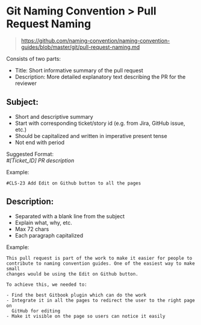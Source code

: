 # Git Naming Convention > Pull Request Naming

> <https://github.com/naming-convention/naming-convention-guides/blob/master/git/pull-request-naming.md>

Consists of two parts:

- Title: Short informative summary of the pull request
- Description: More detailed explanatory text describing the PR for the reviewer

## Subject:

- Short and descriptive summary
- Start with corresponding ticket/story id (e.g. from Jira, GitHub issue, etc.)
- Should be capitalized and written in imperative present tense
- Not end with period

Suggested Format:  
*#[Ticket_ID] PR description*

Example:

```git
#CLS-23 Add Edit on Github button to all the pages
```

## Description:

- Separated with a blank line from the subject
- Explain what, why, etc.
- Max 72 chars
- Each paragraph capitalized

Example:

``` git
This pull request is part of the work to make it easier for people to
contribute to naming convention guides. One of the easiest way to make small
changes would be using the Edit on Github button.

To achieve this, we needed to:

- Find the best Gitbook plugin which can do the work
- Integrate it in all the pages to redirect the user to the right page on
  GitHub for editing
- Make it visible on the page so users can notice it easily
```

